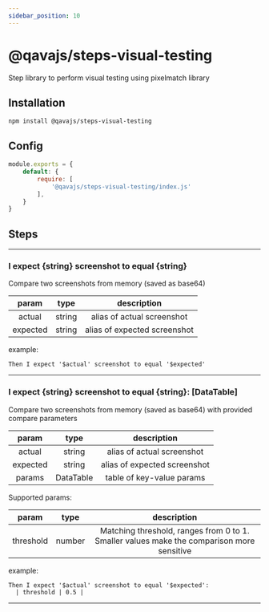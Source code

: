 ```yaml
---
sidebar_position: 10
---
```


# @qavajs/steps-visual-testing
Step library to perform visual testing using pixelmatch library

## Installation

`npm install @qavajs/steps-visual-testing`

## Config
```javascript
module.exports = {
    default: {
        require: [
            '@qavajs/steps-visual-testing/index.js'
        ],
    }
}
```

## Steps

---
### I expect \{string} screenshot to equal \{string}

Compare two screenshots from memory (saved as base64)

|  param   |  type  |         description          |
|:--------:|:------:|:----------------------------:|
|  actual  | string |  alias of actual screenshot  |
| expected | string | alias of expected screenshot |

example:
```gherkin
Then I expect '$actual' screenshot to equal '$expected'
```
---

### I expect \{string} screenshot to equal \{string}: [DataTable]

Compare two screenshots from memory (saved as base64) with provided compare parameters

|  param   |   type    |         description          |
|:--------:|:---------:|:----------------------------:|
|  actual  |  string   |  alias of actual screenshot  |
| expected |  string   | alias of expected screenshot |
|  params  | DataTable |  table of key-value params   |

Supported params:

|    param    |  type  |                                         description                                         |
|:-----------:|:------:|:-------------------------------------------------------------------------------------------:|
|  threshold  | number |  Matching threshold, ranges from 0 to 1. Smaller values make the comparison more sensitive  |

example:
```gherkin
Then I expect '$actual' screenshot to equal '$expected':
  | threshold | 0.5 |
```
---

